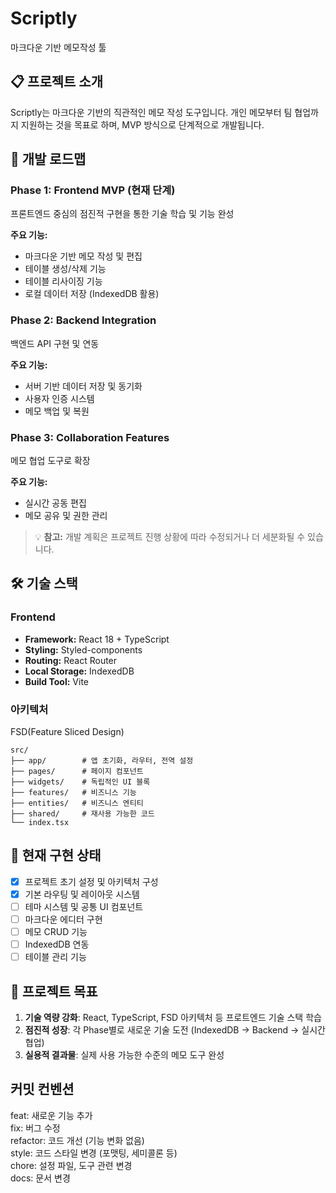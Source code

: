 # Scriptly

마크다운 기반 메모작성 툴

## 📋 프로젝트 소개

Scriptly는 마크다운 기반의 직관적인 메모 작성 도구입니다. 개인 메모부터 팀 협업까지 지원하는 것을 목표로 하며, MVP 방식으로 단계적으로 개발됩니다.

## 🚀 개발 로드맵

### Phase 1: Frontend MVP (현재 단계)

프론트엔드 중심의 점진적 구현을 통한 기술 학습 및 기능 완성

**주요 기능:**

- 마크다운 기반 메모 작성 및 편집
- 테이블 생성/삭제 기능
- 테이블 리사이징 기능
- 로컬 데이터 저장 (IndexedDB 활용)

### Phase 2: Backend Integration

백엔드 API 구현 및 연동

**주요 기능:**

- 서버 기반 데이터 저장 및 동기화
- 사용자 인증 시스템
- 메모 백업 및 복원

### Phase 3: Collaboration Features

메모 협업 도구로 확장

**주요 기능:**

- 실시간 공동 편집
- 메모 공유 및 권한 관리

> 💡 **참고:** 개발 계획은 프로젝트 진행 상황에 따라 수정되거나 더 세분화될 수 있습니다.

## 🛠 기술 스택

### Frontend

- **Framework:** React 18 + TypeScript
- **Styling:** Styled-components
- **Routing:** React Router
- **Local Storage:** IndexedDB
- **Build Tool:** Vite

### 아키텍처

FSD(Feature Sliced Design)

```
src/
├── app/        # 앱 초기화, 라우터, 전역 설정
├── pages/      # 페이지 컴포넌트
├── widgets/    # 독립적인 UI 블록
├── features/   # 비즈니스 기능
├── entities/   # 비즈니스 엔티티
├── shared/     # 재사용 가능한 코드
└── index.tsx
```

## 📝 현재 구현 상태

- [x] 프로젝트 초기 설정 및 아키텍처 구성
- [x] 기본 라우팅 및 레이아웃 시스템
- [ ] 테마 시스템 및 공통 UI 컴포넌트
- [ ] 마크다운 에디터 구현
- [ ] 메모 CRUD 기능
- [ ] IndexedDB 연동
- [ ] 테이블 관리 기능

## 🎯 프로젝트 목표

1. **기술 역량 강화**: React, TypeScript, FSD 아키텍처 등 프로트엔드 기술 스택 학습
2. **점진적 성장**: 각 Phase별로 새로운 기술 도전 (IndexedDB → Backend → 실시간 협업)
3. **실용적 결과물**: 실제 사용 가능한 수준의 메모 도구 완성

## 커밋 컨벤션

feat: 새로운 기능 추가  
fix: 버그 수정  
refactor: 코드 개선 (기능 변화 없음)  
style: 코드 스타일 변경 (포맷팅, 세미콜론 등)  
chore: 설정 파일, 도구 관련 변경  
docs: 문서 변경
